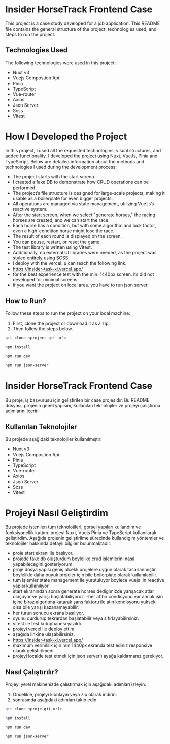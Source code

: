 # Insider HorseTrack Frontend Case

This project is a case study developed for a job application. This README file contains the general structure of the project, technologies used, and steps to run the project.

## Technologies Used

The following technologies were used in this project:

- Nuxt v3
- Vuejs Compostion Api
- Pinia
- TypeScript
- Vue-router
- Axios
- Json Server
- Scss
- Vitest

# How I Developed the Project

In this project, I used all the requested technologies, visual structures, and added functionality. I developed the project using Nuxt, VueJs, Pinia and TypeScript. Below are detailed information about the methods and technologies I used during the development process:

- The project starts with the start screen.
- I created a fake DB to demonstrate how CRUD operations can be performed.
- The project’s file structure is designed for large-scale projects, making it usable as a boilerplate for even bigger projects.
- All operations are managed via state management, utilizing Vue.js’s reactive system.
- After the start screen, when we select "generate horses," the racing horses are created, and we can start the race.
- Each horse has a condition, but with some algorithm and luck factor, even a high-condition horse might lose the race.
- The result of each round is displayed on the screen.
- You can pause, restart, or reset the game.
- The test library is written using Vitest.
-  Additionally, no external UI libraries were needed, as the project was styled entirely using SCSS.
- i deploy with the vercel. u can reach the following link.
- https://insider-task-xi.vercel.app/
- for the best experience test with the min. 1440px screen. its did not developed for minimal screens.
- if you want the project on local area. you have to run json server.



## How to Run?

Follow these steps to run the project on your local machine:

1. First, clone the project or download it as a zip:
2. Then follow the steps below.

```bash
git clone <project-git-url>

npm install

npm run dev

npm run json-server
```



# Insider HorseTrack Frontend Case

Bu proje, iş başvurusu için geliştirilen bir case projesidir. Bu README dosyası, projenin genel yapısını, kullanılan teknolojiler ve projeyi çalıştırma adımlarını içerir.

## Kullanılan Teknolojiler

Bu projede aşağıdaki teknolojiler kullanılmıştır:

- Nuxt v3
- Vuejs Compostion Api
- Pinia
- TypeScript
- Vue-router
- Axios
- Json Server
- Scss
- Vitest

# Projeyi Nasıl Geliştirdim

Bu projede istenilen tum teknolojileri, gorsel yapıları kullandım ve fonksiyonellik kattım. projeyi Nuxt, Vuejs Pinia ve TypeScript kullanılarak geliştirdim. Aşağıda projenin geliştirilme sürecinde kullandıgım yöntemler ve teknolojiler hakkında detaylı bilgiler bulunmaktadır:

- proje start ekranı ile başlıyor.
- projede fake db oluşturdum boylelike crud işlemlerini nasıl yapabilecegini gosteriyorum.
- proje dosya yapısı geniş olcekli projelere uygun olarak tasarlanmıştır boylelikle daha buyuk projeler için bile boilerplate olarak kullanılabilir.
- tum işlemler state management ile yurutuluyor boylece vuejs 'in reactive yapısı kullanılıyor.
- start ekranından sonra generate horses dedigimizde yarışacak atlar oluşuyor ve yarışı başlatabiliyoruz.
-her at'bir condisyonu var ancak işin içine biraz algoritma katarak şanş faktoru ile atın kondisyonu yuksek olsa bile yarışı kazanamayabilir.
- her turun sonucu ekrana basılıyor.
- oyunu durdurup tekrardan  başlatabilir veya sıfırlayabilirsiniz.
- vitest ile test kutuphanesi yazıldı.
- projeyi vercel ile deploy ettim.
- aşağıda linkine ulaşabilirsiniz.
- https://insider-task-xi.vercel.app/
- maximum verimlilik için min 1440px ekranda test ediniz responsive olarak geliştirilmedi.
- projeyi localde test etmek için json server'ı ayağa kaldırmanız gerekiyor.

## Nasıl Çalıştırılır?

Projeyi yerel makinenizde çalıştırmak için aşağıdaki adımları izleyin:

1. Öncelikle, projeyi klonlayın veya zip olarak indirin:
2. sonrasında aşağıdaki adımları takip edin.

```bash
git clone <proje-git-url>

npm install

npm run dev

npm run json-server
```
